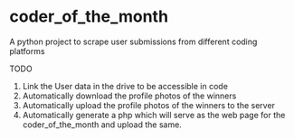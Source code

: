 # coder_of_the_month
A python project to scrape user submissions from different coding platforms

TODO
1. Link the User data in the drive to be accessible in code
2. Automatically download the profile photos of the winners
3. Automatically upload the profile photos of the winners to the server
4. Automatically generate a php which will serve as the web page for the coder_of_the_month and upload the same.
